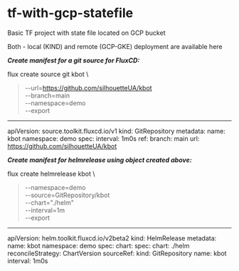 # tf-with-gcp-statefile
Basic TF project with state file located on GCP bucket

Both - local (KIND) and remote (GCP-GKE) deployment are available here


***Create manifest for a git source for FluxCD:***


flux create source git kbot \                                                                                                                            
> --url=https://github.com/silhouetteUA/kbot \
> --branch=main \
> --namespace=demo \
> --export
---
apiVersion: source.toolkit.fluxcd.io/v1
kind: GitRepository
metadata:
  name: kbot
  namespace: demo
spec:
  interval: 1m0s
  ref:
    branch: main
  url: https://github.com/silhouetteUA/kbot



  ***Create manifest for helmrelease using object created above:***


flux create helmrelease kbot \                                                                                                                                
> --namespace=demo \
> --source=GitRepository/kbot \
> --chart="./helm" \
> --interval=1m \
> --export
---
apiVersion: helm.toolkit.fluxcd.io/v2beta2
kind: HelmRelease
metadata:
  name: kbot
  namespace: demo
spec:
  chart:
    spec:
      chart: ./helm
      reconcileStrategy: ChartVersion
      sourceRef:
        kind: GitRepository
        name: kbot
  interval: 1m0s




  

